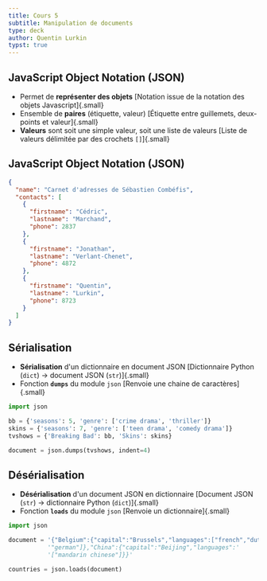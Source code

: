 ```yaml
---
title: Cours 5
subtitle: Manipulation de documents
type: deck
author: Quentin Lurkin
typst: true
---
```


## JavaScript Object Notation (JSON)

- Permet de **représenter des objets** [Notation issue de la notation
  des objets Javascript]{.small}
- Ensemble de **paires** (étiquette, valeur) [Étiquette entre
  guillemets, deux-points et valeur]{.small}
- **Valeurs** sont soit une simple valeur, soit une liste de valeurs
  [Liste de valeurs délimitée par des crochets
  `[]`]{.small}

## JavaScript Object Notation (JSON)

```json
{
  "name": "Carnet d'adresses de Sébastien Combéfis",
  "contacts": [
    {
      "firstname": "Cédric",
      "lastname": "Marchand",
      "phone": 2837
    },
    {
      "firstname": "Jonathan",
      "lastname": "Verlant-Chenet",
      "phone": 4872
    },
    {
      "firstname": "Quentin",
      "lastname": "Lurkin",
      "phone": 8723
    }
  ]
}
```

## Sérialisation

- **Sérialisation** d\'un dictionnaire en document JSON [Dictionnaire
  Python (`dict`) → document JSON
  (`str`)]{.small}
- Fonction **`dumps`** du module `json`
  [Renvoie une chaine de caractères]{.small}

```python
import json

bb = {'seasons': 5, 'genre': ['crime drama', 'thriller']}
skins = {'seasons': 7, 'genre': ['teen drama', 'comedy drama']}
tvshows = {'Breaking Bad': bb, 'Skins': skins}

document = json.dumps(tvshows, indent=4)
```

## Désérialisation

- **Désérialisation** d\'un document JSON en dictionnaire [Document
  JSON (`str`) → dictionnaire Python
  (`dict`)]{.small}
- Fonction **`loads`** du module `json`
  [Renvoie un dictionnaire]{.small}

```python
import json

document = '{"Belgium":{"capital":"Brussels","languages":["french","dutch",'
           '"german"]},"China":{"capital":"Beijing","languages":'
           '["mandarin chinese"]}}'

countries = json.loads(document)
```
